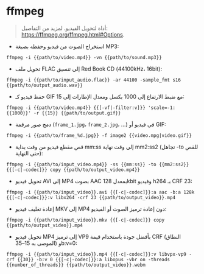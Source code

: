 # ffmpeg

> أداة لتحويل الفيديو.
> لمزيد من التفاصيل: <https://ffmpeg.org/ffmpeg.html#Options>.

- استخراج الصوت من فيديو وحفظه بصيغة MP3:

`ffmpeg -i {{path/to/video.mp4}} -vn {{path/to/sound.mp3}}`

- تحويل ملف FLAC إلى تنسيق Red Book CD (‏44100kHz، ‏16bit):

`ffmpeg -i {{path/to/input_audio.flac}} -ar 44100 -sample_fmt s16 {{path/to/output_audio.wav}}`

- حفظ فيديو كـ GIF مع ضبط الارتفاع إلى 1000 بكسل ومعدل الإطارات إلى 15:

`ffmpeg -i {{path/to/video.mp4}} {{[-vf|-filter:v]}} 'scale=-1:{{1000}}' -r {{15}} {{path/to/output.gif}}`

- دمج صور مرقمة (`frame_1.jpg`، `frame_2.jpg`، ...) في فيديو أو GIF:

`ffmpeg -i {{path/to/frame_%d.jpg}} -f image2 {{video.mpg|video.gif}}`

- قص مقطع فيديو من وقت بداية mm:ss إلى وقت نهاية mm2:ss2 (تجاهل -to للقص حتى النهاية):

`ffmpeg -i {{path/to/input_video.mp4}} -ss {{mm:ss}} -to {{mm2:ss2}} {{[-c|-codec]}} copy {{path/to/output_video.mp4}}`

- تحويل فيديو AVI إلى MP4 بصوت AAC بمعدل 128kbit وفيديو h264 بـ CRF 23:

`ffmpeg -i {{path/to/input_video}}.avi {{[-c|-codec]}}:a aac -b:a 128k {{[-c|-codec]}}:v libx264 -crf 23 {{path/to/output_video}}.mp4`

- إعادة تغليف فيديو MKV إلى MP4 دون إعادة ترميز الصوت أو الفيديو:

`ffmpeg -i {{path/to/input_video}}.mkv {{[-c|-codec]}} copy {{path/to/output_video}}.mp4`

- تحويل فيديو MP4 إلى ترميز VP9 بأفضل جودة باستخدام قيمة CRF (النطاق الموصى به 15–35) وb:v=0:

`ffmpeg -i {{path/to/input_video}}.mp4 {{[-c|-codec]}}:v libvpx-vp9 -crf {{30}} -b:v 0 {{[-c|-codec]}}:a libopus -vbr on -threads {{number_of_threads}} {{path/to/output_video}}.webm`
